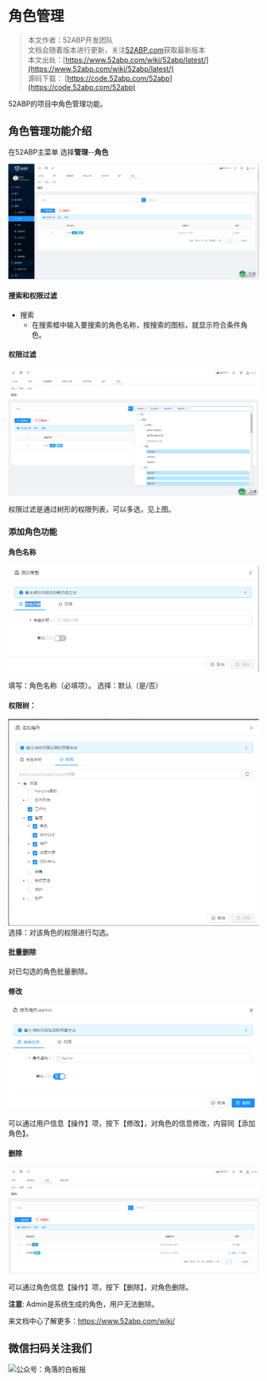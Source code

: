 # 角色管理

> 本文作者：52ABP开发团队 </br>
> 文档会随着版本进行更新，关注[52ABP.com](https://www.52abp.com)获取最新版本 </br>
> 本文出处：[https://www.52abp.com/wiki/52abp/latest/](https://www.52abp.com/wiki/52abp/latest/) </br>
> 源码下载： [https://code.52abp.com/52abp](https://code.52abp.com/52abp) </br>



52ABP的项目中角色管理功能。

 
## 角色管理功能介绍

在52ABP主菜单 选择**管理**--**角色**

![image](images/Features-52ABP-NG-Role-Management-1.png)


 

#### 搜索和权限过滤
  - 搜索 
    -  在搜索框中输入要搜索的角色名称，按搜索的图标，就显示符合条件角色。
#### 权限过滤
![image](images/Features-52ABP-NG-Role-Management-2.png)

  权限过滤是通过树形的权限列表，可以多选，见上图。
    
### 添加角色功能

#### 角色名称


 
![image](images/Features-52ABP-NG-Role-Management-3.png)

填写：角色名称（必填项）。
选择：默认（是/否）

#### 权限树：
![image](images/Features-52ABP-NG-Role-Management-4.png)
选择：对该角色的权限进行勾选。
 
#### 批量删除
 
对已勾选的角色批量删除。

####  修改
![image](images/Features-52ABP-NG-Role-Management-5.png)


可以通过用户信息【操作】项，按下【修改】，对角色的信息修改，内容同【添加角色】。

#### 删除
![image](images/Features-52ABP-NG-Role-Management-6.png)

可以通过角色信息【操作】项，按下【删除】，对角色删除。

**注意**: Admin是系统生成的角色，用户无法删除。


来文档中心了解更多：https://www.52abp.com/wiki/ 

## 微信扫码关注我们

<div class="text-center ">
 <img src="https://www.52abp.com/imgs/money-QR/jiaoluo_wechat_QR.jpg" class="img-fluid text-center " alt="公众号：角落的白板报" style="
    height: 80;
    width: 250px;"/>
</div>
